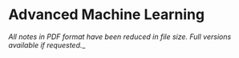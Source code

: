 # Advanced Machine Learning

_All notes in PDF format have been reduced in file size. Full versions available if requested.__
